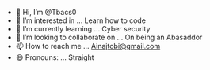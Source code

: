 - 👋 Hi, I’m @Tbacs0
- 👀 I’m interested in ... Learn how to code
- 🌱 I’m currently learning ... Cyber security
- 💞️ I’m looking to collaborate on ... On being an Abasaddor
- 📫 How to reach me ... Ainajtobi@gmail.com
- 😄 Pronouns: ... Straight
<!---
Tbacs0/Tbacs0 is a ✨ special ✨ repository because its `README.md` (this file) appears on your GitHub profile.
You can click the Preview link to take a look at your changes.
--->
